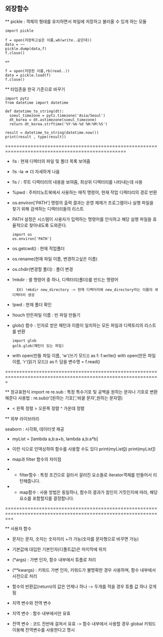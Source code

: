 ## 외장함수

** pickle : 객체의 형태를 유지하면서 파일에 저장하고 불러올 수 있게 하는 모듈

    import pickle

    f = open(저장하고싶은 이름,wb(write..같은데))
    data = ~~
    pickle.dump(data,f)
    f.close()

    =>
    
    f = open(저장한 이름,rb(read..))
    data = pickle.load(f)
    f.close()

** 타임존을 한국 기준으로 바꾸기

    import pytz
    from datetime import datetime

    def datetime_to_string(dt):
      soeul_timezone = pytz.timezone('Asia/Seoul')
      dt_korea = dt.astimezone(soeul_timezone)
      return dt_korea.strftime('%Y-%m-%d %H:%M:%S')

    result = datetime_to_string(datetime.now())
    print(result , type(result))
    
=================================================================================================

- !ls : 현재 디렉터의 파일 및 폴더 목록 보여줌
- !ls -la => 더 자세하게 나옴
- !ls / : 루트 디렉터리의 내용을 보여줌, 최상위 디렉터리를 나타내는데 사용

- %pwd : 주피터노트북에서 사용하는 매직 명령어, 현재 작업 디렉터리의 경로 반환
  
- os.environ['PATH'] 명령의 출력 결과는 운영 체제가 프로그램이나 실행 파일을 찾기 위해 검색하는 디렉터리들의 리스트
  
- PATH 설정은 시스템이 사용자가 입력하는 명령어를 인식하고 해당 실행 파일을 효율적으로 찾아내도록 도와준다.
  
      import os
      os.environ['PATH']

- os.getcwd() : 현재 작업폴더

- os.rename(현재 파일 이름, 변경하고싶은 이름)

- os.chdir(변경할 폴더) : 폴더 변경

- !mkdir : 셸 명령어 중 하나, 디렉터리(폴더)를 만드는 명령어
  
        EX) !mkdir new_directory -> 현재 디렉터리에 new_directory라는 이름의 새 디렉터리 생성

- !pwd : 현재 폴더 확인

- !touch 만든파일 이름 : 빈 파일 만들기

- glob() 함수 : 인자로 받은 패턴과 이름이 일치하는 모든 파일과 디렉토리의 리스트를 반환
  
      import glob
      golb.glob(패턴이 있는 파일)
  
- with open(만들 파일 이름, 'w'(쓰기 모드)) as f:
      f.write()
  with open(만든 파일 이름, 'r'(읽기 모드)) as f:
    담을 변수명 = f.read()

=============================================================================================================

  ** 정규표현식
  import re
  re.sub : 특정 특수기호 및 공백을 원하는 문자나 기호로 변환해준다
    사용법 : re.sub(r'[원하는 기호]','바꿀 문자',원하는 문자열)

  - < 왼쪽 정렬 > 오른쪽 정렬 ^ 가운데 정렬
 
  ** 외부 라이브러리

  seaborn : 시각화, 데이터셋 제공

  - myList = [lambda a,b:a+b, lambda a,b:a*b]
  - 이런 식으로 인덱싱하여 함수를 사용할 수도 있다
      print(myList[0](3,4))
      print(myList[1](3,4))

  - map과 filter 함수의 차이점
 
  - * filter함수 : 특정 조건으로 걸러서 걸러진 요소들로 iterator객체를 만들어서 리턴해줍니다.
  - * map함수 : 사용 방법은 동일하나, 함수의 결과가 참인지 거짓인지에 따라, 해당 요소를 포함할지를 결정합니다.

===============================================================================================================
   
  ** 사용자 함수

  - 문자는 문자, 숫자는 숫자끼리 +가 가능(숫자를 문자형으로 바꾸면 가능)
 
  - 기본값에 대입한 기본인자(디폴트값)은 마지막에 위치
 
  - (*args) : 가변 인자, 함수 내부에서 튜플로 처리
 
  - (**kwargs) : 키워드 가변 인자, 키워드가 불명확한 경우 사용하며, 함수 내부에서 사전으로 처리
 
  - 함수의 반환값(return)의 값은 언제나 하나 -> 두개를 적을 경우 튜플 값 하나 갖게됨
 
  - 지역 변수와 전역 변수
    
  - 지역 변수 : 함수 내부에서만 유효
    
  - 전역 변수 : 코드 전반에 걸쳐서 유효 -> 함수 내부에서 사용할 경우 global 키워드 이용해 전역변수를 사용한다고 명시
  
